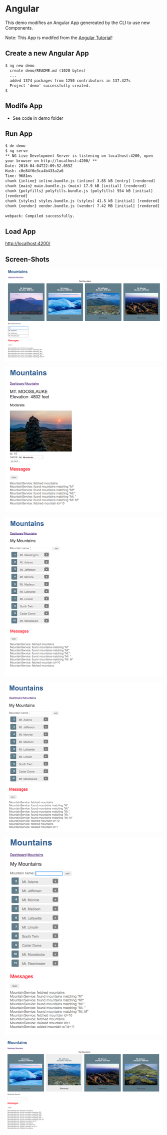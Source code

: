 # Angular
This demo modifies an Angular App genereated by the CLI to use new Components.

Note: This App is modifed from the [Angular Tutorial](https://angular.io/tutorial/)!

## Create a new Angular App
```
$ ng new demo
  create demo/README.md (1020 bytes)
  ...
  added 1374 packages from 1250 contributors in 137.427s
  Project 'demo' successfully created.
$ 
```

## Modife App
+ See code in demo folder

## Run App
```
$ de demo
$ ng serve
** NG Live Development Server is listening on localhost:4200, open your browser on http://localhost:4200/ **
Date: 2018-04-04T22:09:52.055Z                                                          
Hash: c0e84f6e3ca4b433a2a6
Time: 9681ms
chunk {inline} inline.bundle.js (inline) 3.85 kB [entry] [rendered]
chunk {main} main.bundle.js (main) 17.9 kB [initial] [rendered]
chunk {polyfills} polyfills.bundle.js (polyfills) 554 kB [initial] [rendered]
chunk {styles} styles.bundle.js (styles) 41.5 kB [initial] [rendered]
chunk {vendor} vendor.bundle.js (vendor) 7.42 MB [initial] [rendered]

webpack: Compiled successfully.
```

## Load App
[http://localhost:4200/](http://localhost:4200/)


## Screen-Shots

![Dashboard](img/img_1.png?raw=true "Dashboard")


![Mountain](img/img_2.png?raw=true "Mountain")


![Mountains](img/img_3.png?raw=true "Mountains")


![Mountains](img/img_4.png?raw=true "Mountains")


![Mountains](img/img_5.png?raw=true "Mountains")


![Dashboard](img/img_6.png?raw=true "Dashboard")

